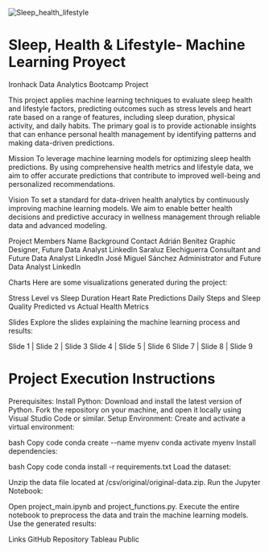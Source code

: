 ![Sleep_health_lifestyle](https://github.com/user-attachments/assets/99e87e02-7fd4-4e2d-9279-a3b0cd51c6ac)
# Sleep, Health & Lifestyle- Machine Learning Proyect
Ironhack Data Analytics Bootcamp Project

This project applies machine learning techniques to evaluate sleep health and lifestyle factors, predicting outcomes such as stress levels and heart rate based on a range of features, including sleep duration, physical activity, and daily habits. The primary goal is to provide actionable insights that can enhance personal health management by identifying patterns and making data-driven predictions.

Mission
To leverage machine learning models for optimizing sleep health predictions. By using comprehensive health metrics and lifestyle data, we aim to offer accurate predictions that contribute to improved well-being and personalized recommendations.

Vision
To set a standard for data-driven health analytics by continuously improving machine learning models. We aim to enable better health decisions and predictive accuracy in wellness management through reliable data and advanced modeling.

Project Members
Name	Background	Contact
Adrián Benítez	Graphic Designer, Future Data Analyst	LinkedIn
Saraluz Elechiguerra	Consultant and Future Data Analyst	LinkedIn
José Miguel Sánchez	Administrator and Future Data Analyst	LinkedIn

Charts
Here are some visualizations generated during the project:

Stress Level vs Sleep Duration
Heart Rate Predictions
Daily Steps and Sleep Quality
Predicted vs Actual Health Metrics

Slides
Explore the slides explaining the machine learning process and results:

Slide 1 | Slide 2 | Slide 3
Slide 4 | Slide 5 | Slide 6
Slide 7 | Slide 8 | Slide 9


# Project Execution Instructions

Prerequisites:
Install Python: Download and install the latest version of Python.
Fork the repository on your machine, and open it locally using Visual Studio Code or similar.
Setup Environment:
Create and activate a virtual environment:

bash
Copy code
conda create --name myenv
conda activate myenv
Install dependencies:

bash
Copy code
conda install -r requirements.txt
Load the dataset:

Unzip the data file located at /csv/original/original-data.zip.
Run the Jupyter Notebook:

Open project_main.ipynb and project_functions.py.
Execute the entire notebook to preprocess the data and train the machine learning models.
Use the generated results:


Links
GitHub Repository
Tableau Public
